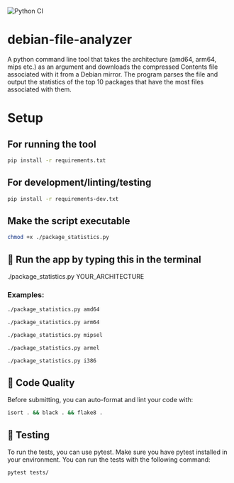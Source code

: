 ![Python CI](https://github.com/alexiwoh/debian-file-analyzer/actions/workflows/python-ci.yml/badge.svg)

# debian-file-analyzer
A python command line tool that takes the architecture (amd64, arm64, mips etc.) as an argument and downloads the compressed Contents file associated with it from a Debian mirror. The program parses the file and output the statistics of the top 10 packages that have the most files associated with them.

# Setup

## For running the tool
```bash
pip install -r requirements.txt
```

## For development/linting/testing
```bash
pip install -r requirements-dev.txt
```

## Make the script executable
```bash
chmod +x ./package_statistics.py
```

## 🚀 Run the app by typing this in the terminal

./package_statistics.py YOUR_ARCHITECTURE

### Examples:
```bash
./package_statistics.py amd64
```
```bash
./package_statistics.py arm64
```
```bash
./package_statistics.py mipsel
```
```bash
./package_statistics.py armel
```
```bash
./package_statistics.py i386
```

## 🧼 Code Quality

Before submitting, you can auto-format and lint your code with:

```bash
isort . && black . && flake8 .
```

## 🧪 Testing
To run the tests, you can use pytest. Make sure you have pytest installed in your environment. You can run the tests with the following command:

```bash
pytest tests/
```
